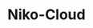 ---
title: Niko-Cloud
github: https://github.com/Niko-Cloud
mode: dark
transition: 1s
score: 73.2
archetype:
- Avatar
---